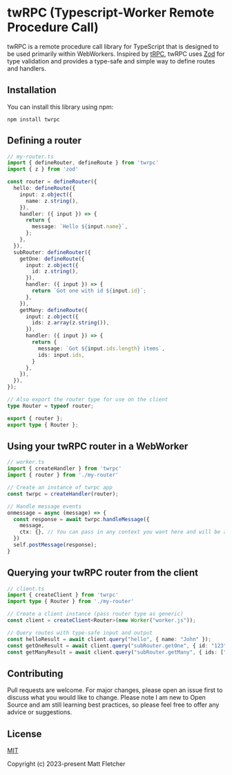 # twRPC (Typescript-Worker Remote Procedure Call)
twRPC is a remote procedure call library for TypeScript that is designed to be used primarily within WebWorkers. Inspired by [tRPC](https://trpc.io/), twRPC uses [Zod](https://zod.dev/) for type validation and provides a type-safe and simple way to define routes and handlers.

## Installation
You can install this library using npm:

```npm install twrpc```

## Defining a router
```ts
// my-router.ts
import { defineRouter, defineRoute } from 'twrpc'
import { z } from 'zod'

const router = defineRouter({
  hello: defineRoute({
    input: z.object({
      name: z.string(),
    }),
    handler: ({ input }) => {
      return {
        message: `Hello ${input.name}`,
      };
    },
  }),
  subRouter: defineRouter({
    getOne: defineRoute({
      input: z.object({
        id: z.string(),
      }),
      handler: ({ input }) => {
        return `Got one with id ${input.id}`;
      },
    }),
    getMany: defineRoute({
      input: z.object({
        ids: z.array(z.string()),
      }),
      handler: ({ input }) => {
        return {
          message: `Got ${input.ids.length} items`,
          ids: input.ids,
        }
      },
    }),
  }),
});

// Also export the router type for use on the client
type Router = typeof router;

export { router };
export type { Router };
```

## Using your twRPC router in a WebWorker

```ts
// worker.ts
import { createHandler } from 'twrpc'
import { router } from './my-router'

// Create an instance of twrpc app
const twrpc = createHandler(router);

// Handle message events
onmessage = async (message) => {
  const response = await twrpc.handleMessage({
    message, 
    ctx: {}, // You can pass in any context you want here and will be available in your handlers
  })
  self.postMessage(response);
}
```

## Querying your twRPC router from the client

```ts
// client.ts
import { createClient } from 'twrpc'
import type { Router } from './my-router'

// Create a client instance (pass router type as generic)
const client = createClient<Router>(new Worker("worker.js"));

// Query routes with type-safe input and output
const helloResult = await client.query("hello", { name: "John" });
const getOneResult = await client.query("subRouter.getOne", { id: "123" });
const getManyResult = await client.query("subRouter.getMany", { ids: ["123", "456"] });
```

## Contributing
Pull requests are welcome. For major changes, please open an issue first to discuss what you would like to change. Please note I am new to Open Source and am still learning best practices, so please feel free
to offer any advice or suggestions.

## License
[MIT](https://opensource.org/license/mit/)

Copyright (c) 2023-present Matt Fletcher